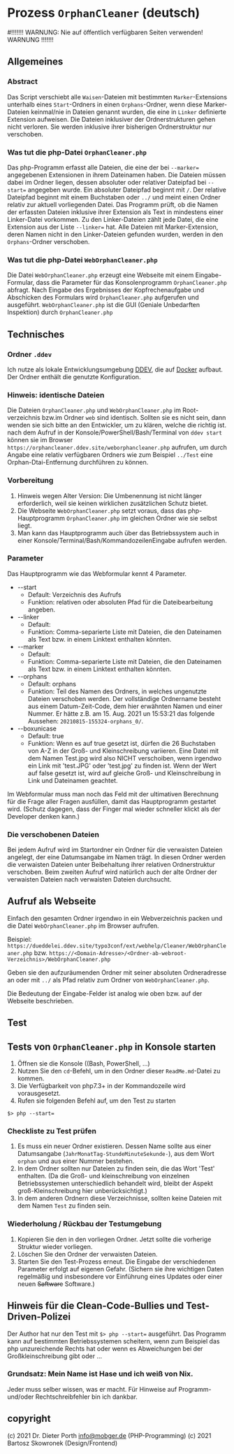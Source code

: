 # Prozess `OrphanCleaner` (deutsch)
#!!!!!!! WARNUNG: Nie auf öffentlich verfügbaren Seiten verwenden! WARNUNG !!!!!!!

## Allgemeines
### Abstract
Das Script verschiebt alle `Waisen`-Dateien mit bestimmten `Marker`-Extensions unterhalb eines `Start`-Ordners in einen `Orphans`-Ordner,
wenn diese Marker-Dateien keinmal/nie in Dateien genannt wurden, die eine in `Linker` definierte Extension aufweisen.
Die Dateien inklusiver der Ordnerstrukturen gehen nicht verloren. Sie werden inklusive ihrer bisherigen Ordnerstruktur nur verschoben.

### Was tut die php-Datei `OrphanCleaner.php`
Das php-Programm erfasst alle Dateien, die eine der bei `--marker=` angegebenen Extensionen in ihrem Dateinamen haben.
Die Dateien müssen dabei im Ordner liegen, dessen absoluter oder relativer Dateipfad bei `--start=` angegeben wurde.
Ein absoluter Dateipfad beginnt mit `/`. Der relative Dateipfad beginnt mit einem Buchstaben oder `../` und meint einen Ordner relativ zur aktuell vorliegenden Datei.
Das Programm prüft, ob die Namen der erfassten Dateien inklusive ihrer Extension als Text in mindestens einer Linker-Datei vorkommen.
Zu den Linker-Dateien zählt jede Datei, die eine Extension aus der Liste `--linker=` hat.
Alle Dateien mit Marker-Extension, deren Namen nicht in den Linker-Dateien gefunden wurden, werden in den `Orphans`-Ordner verschoben.

### Was tut die php-Datei `WebOrphanCleaner.php`
Die Datei `WebOrphanCleaner.php` erzeugt eine Webseite mit einem Eingabe-Formular,
dass die Parameter für das Konsolenprogramm `OrphanCleaner.php` abfragt.
Nach Eingabe des Ergebnisses der Kopfrechenaufgabe und Abschicken des Formulars
wird `OrphanCleaner.php` aufgerufen und ausgeführt.
`WebOrphanCleaner.php` ist die GUI (Geniale Unbedarften Inspektion) durch `OrphanCleaner.php`

## Technisches
### Ordner `.ddev`
Ich nutze als lokale Entwicklungsumgebung [DDEV](https://ddev.readthedocs.io/en/stable/), die auf [Docker](https://www.docker.com/products/docker-desktop) aufbaut.
Der Ordner enthält die genutzte Konfiguration.
### Hinweis: identische Dateien 
Die Dateien ``OrphanCleaner.php`` und ``WebOrphanCleaner.php`` im Root-verzeichnis bzw.im Ordner ``web`` sind identisch. 
Sollten sie es nicht sein, dann wenden sie sich bitte an den Entwickler, um zu klären, welche die richtig ist.
nach dem Aufruf in der Konsole/PowerShell/Bash/Terminal von `ddev start` können sie im Browser `https://orphancleaner.ddev.site/weborphancleaner.php` aufrufen, um durch Angabe eine relativ verfügbaren Ordners wie zum Beispiel `../Test` eine Orphan-Dtai-Entfernung durchführen zu können.


### Vorbereitung
1. Hinweis wegen Alter Version: Die Umbenennung ist nicht länger erforderlich, weil sie keinen wirklichen zusätzlichen Schutz bietet.
2. Die Webseite `WebOrphanCleaner.php` setzt voraus, dass das php-Hauptprogramm `OrphanCleaner.php` im gleichen Ordner wie sie selbst liegt.
3. Man kann das Hauptprogramm auch über das Betriebssystem auch in einer Konsole/Terminal/Bash/KommandozeilenEingabe aufrufen werden.

### Parameter
Das Hauptprogramm wie das Webformular kennt 4 Parameter.
* --start
  * Default: Verzeichnis des Aufrufs
  * Funktion: relativen oder absoluten Pfad für die Dateibearbeitung angeben.
* --linker
    * Default:
    * Funktion: Comma-separierte Liste mit Dateien, die den Dateinamen als Text bzw. in einem Linktext enthalten könnten.
* --marker
    * Default:
    * Funktion: Comma-separierte Liste mit Dateien, die den Dateinamen als Text bzw. in einem Linktext enthalten könnten.
* --orphans
    * Default: orphans
    * Funktion: Teil des Namen des Ordners, in welches ungenutzte Dateien verschoben werden.
      Der vollständige Ordnername besteht aus einem Datum-Zeit-Code, dem hier erwähnten Namen und einer Nummer.
      Er hätte z.B. am 15. Aug. 2021 un 15:53:21 das folgende Aussehen: `20210815-155324-orphans_0/`.
* --boxunicase
    * Default: true
    * Funktion: Wenn es auf true gesetzt ist, dürfen die 26 Buchstaben von A-Z in der Groß- und Kleinschreibung variieren.
      Eine Datei mit dem Namen Test.jpg wird also NICHT verschoiben, wenn irgendwo ein Link mit 'test.JPG' oder 'test.jpg' zu finden ist.
      Wenn der Wert auf false gesetzt ist, wird auf gleiche Groß- und Kleinschreibung in Link und Dateinamen geachtet.
  
Im Webformular muss man noch das Feld mit der ultimativen Berechnung für die Frage aller Fragen ausfüllen, damit das Hauptprogramm gestartet wird. (Schutz dagegen, dass der Finger mal wieder schneller klickt als der Developer denken kann.)

### Die verschobenen Dateien
Bei jedem Aufruf wird im Startordner ein Ordner für die verwaisten Dateien angelegt, der eine Datumsangabe im Namen trägt.
In diesen Ordner werden die verwaisten Dateien unter Beibehaltung ihrer relativen Ordnerstruktur verschoben.
Beim zweiten Aufruf wird natürlich auch der alte Ordner der verwaisten Dateien nach verwaisten Dateien durchsucht.


## Aufruf als Webseite
Einfach den gesamten Ordner irgendwo in ein Webverzeichnis packen und die Datei `WebOrphanCleaner.php` im Browser aufrufen.

Beispiel:
`https://dueddelei.ddev.site/typo3conf/ext/webhelp/Cleaner/WebOrphanCleaner.php`
bzw. `https://<Domain-Adresse>/<Ordner-ab-webroot-Verzeichnis>/WebOrphanCleaner.php`

Geben sie den aufzuräumenden Ordner mit seiner absoluten Ordneradresse an oder mit `../` als Pfad relativ zum Ordner von `WebOrphanCleaner.php`.

Die Bedeutung der Eingabe-Felder ist analog wie oben bzw. auf der Webseite beschrieben.

## Test
## Tests von `OrphanCleaner.php` in Konsole starten
1. Öffnen sie die Konsole ((Bash, PowerShell, ...)
2. Nutzen Sie den `cd`-Befehl, um in den Ordner dieser `ReadMe.md`-Datei zu kommen.
3. Die Verfügbarkeit von php7.3+ in der Kommandozeile wird vorausgesetzt.
4. Rufen sie folgenden Befehl auf, um den Test zu starten
```
$> php --start=
```

### Checkliste zu Test prüfen
1. Es muss ein neuer Ordner existieren. Dessen Name sollte aus einer Datumsangabe (`JahrMonatTag-StundeMinuteSekunde-`),
aus dem Wort `orphan` und aus einer Nummer bestehen.
2. In dem Ordner sollten nur Dateien zu finden sein, die das Wort 'Test' enthalten.
   (Da die Groß- und kleinschreibung von einzelnen Betriebssystemen unterschiedlich behandelt wird, bleibt der Aspekt groß-Kleinschreibung hier unberücksichtigt.)
3. In dem anderen Ordnern diese Verzeichnisse, sollten keine Dateien mit dem Namen `Test` zu finden sein.

### Wiederholung / Rückbau der Testumgebung
1. Kopieren Sie den in den vorliegen Ordner.
   Jetzt sollte die vorherige Struktur wieder vorliegen.
2. Löschen Sie den Ordner der verwaisten Dateien.
3. Starten Sie den Test-Prozess erneut. Die Eingabe der verschiedenen Parameter erfolgt auf eigenen Gefahr.
   (Sichern sie ihre wichtigen Daten regelmäßig und insbesondere vor Einführung eines Updates oder einer neuen ~~Saftware~~ Software.)

## Hinweis für die Clean-Code-Bullies und Test-Driven-Polizei
Der Author hat nur den Test mit ``$> php --start=`` ausgeführt.
Das Programm kann auf bestimmten Betriebssystemen scheitern, wenn zum Beispiel das php unzureichende Rechts hat oder wenn es Abweichungen bei der Großkleinschreibung gibt oder ...
### Grundsatz: Mein Name ist Hase und ich weiß von Nix.
Jeder muss selber wissen, was er macht.
Für Hinweise auf Programm- und/oder Rechtschreibfehler bin ich dankbar.

## copyright
(c) 2021 Dr. Dieter Porth <info@mobger.de> (PHP-Programming)
(c) 2021 Bartosz Skowronek (Design/Frontend)
